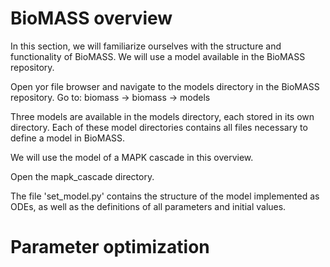 # BioMASS overview
In this section, we will familiarize ourselves with the structure and functionality of BioMASS.
We will use a model available in the BioMASS repository.

Open yor file browser and navigate to the models directory in the BioMASS repository. 
Go to:
biomass -> biomass -> models 

Three models are available in the models directory, each stored in its own directory. 
Each of these model directories contains all files necessary to define a model in BioMASS.

We will use the model of a MAPK cascade in this overview.

Open the mapk_cascade directory.

The file 'set_model.py' contains the structure of the model implemented as ODEs, as well as the definitions of all parameters and initial values.


# Parameter optimization

